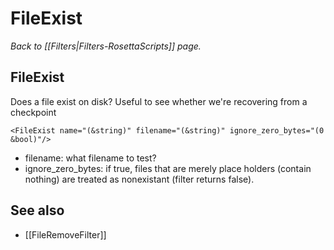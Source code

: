 # FileExist
*Back to [[Filters|Filters-RosettaScripts]] page.*
## FileExist

Does a file exist on disk? Useful to see whether we're recovering from a checkpoint

```
<FileExist name="(&string)" filename="(&string)" ignore_zero_bytes="(0 &bool)"/>
```

-   filename: what filename to test?
-   ignore\_zero\_bytes: if true, files that are merely place holders (contain nothing) are treated as nonexistant (filter returns false).

## See also

* [[FileRemoveFilter]]
